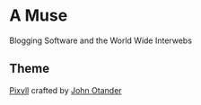 # A Muse
Blogging Software and the World Wide Interwebs

## Theme
[Pixyll](http://www.pixyll.com) crafted by [John Otander](http://johnotander.com)
